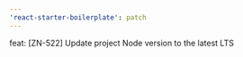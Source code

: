 ```yaml
---
'react-starter-boilerplate': patch
---
```


feat: [ZN-522] Update project Node version to the latest LTS
